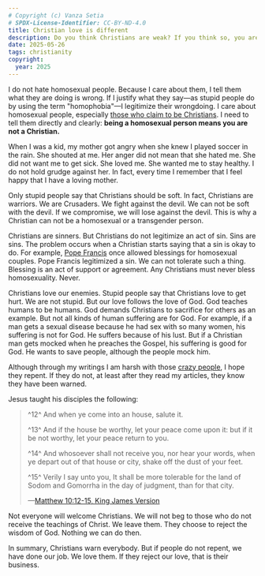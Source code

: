 ```yaml
---
# Copyright (c) Vanza Setia
# SPDX-License-Identifier: CC-BY-ND-4.0
title: Christian love is different
description: Do you think Christians are weak? If you think so, you are wrong and know nothing about Christianity.
date: 2025-05-26
tags: christianity
copyright:
  year: 2025
---
```


I do not hate homosexual people. Because I care about them, I tell them what they are doing is wrong. If I justify what they say—as stupid people do by using the term "homophobia"—I legitimize their wrongdoing. I care about homosexual people, especially [those who claim to be Christians](/blog/gay-pastor/). I need to tell them directly and clearly: **being a homosexual person means you are not a Christian.**

When I was a kid, my mother got angry when she knew I played soccer in the rain. She shouted at me. Her anger did not mean that she hated me. She did not want me to get sick. She loved me. She wanted me to stay healthy. I do not hold grudge against her. In fact, every time I remember that I feel happy that I have a loving mother.

Only stupid people say that Christians should be soft. In fact, Christians are warriors. We are Crusaders. We fight against the devil. We can not be soft with the devil. If we compromise, we will lose against the devil. This is why a Christian can not be a homosexual or a transgender person.

Christians are sinners. But Christians do not legitimize an act of sin. Sins are sins. The problem occurs when a Christian starts saying that a sin is okay to do. For example, [Pope Francis](/blog/pope-francis/) once allowed blessings for homosexual couples. Pope Francis legitimized a sin. We can not tolerate such a thing. Blessing is an act of support or agreement. Any Christians must never bless homosexuality. Never.

Christians love our enemies. Stupid people say that Christians love to get hurt. We are not stupid. But our love follows the love of God. God teaches humans to be humans. God demands Christians to sacrifice for others as an example. But not all kinds of human suffering are for God. For example, if a man gets a sexual disease because he had sex with so many women, his suffering is not for God. He suffers because of his lust. But if a Christian man gets mocked when he preaches the Gospel, his suffering is good for God. He wants to save people, although the people mock him.

Although through my writings I am harsh with those [crazy people](/blog/crazy/), I hope they repent. If they do not, at least after they read my articles, they know they have been warned.

Jesus taught his disciples the following:

> ^12^ And when ye come into an house, salute it.
>
> ^13^ And if the house be worthy, let your peace come upon it: but if it be not worthy, let your peace return to you.
>
> ^14^ And whosoever shall not receive you, nor hear your words, when ye depart out of that house or city, shake off the dust of your feet.
>
> ^15^ Verily I say unto you, It shall be more tolerable for the land of Sodom and Gomorrha in the day of judgment, than for that city.
>
> —[Matthew 10:12-15, King James Version](https://www.biblegateway.com/passage/?search=matthew%2010%3A12-15&version=KJV)

Not everyone will welcome Christians. We will not beg to those who do not receive the teachings of Christ. We leave them. They choose to reject the wisdom of God. Nothing we can do then.

In summary, Christians warn everybody. But if people do not repent, we have done our job. We love them. If they reject our love, that is their business.
